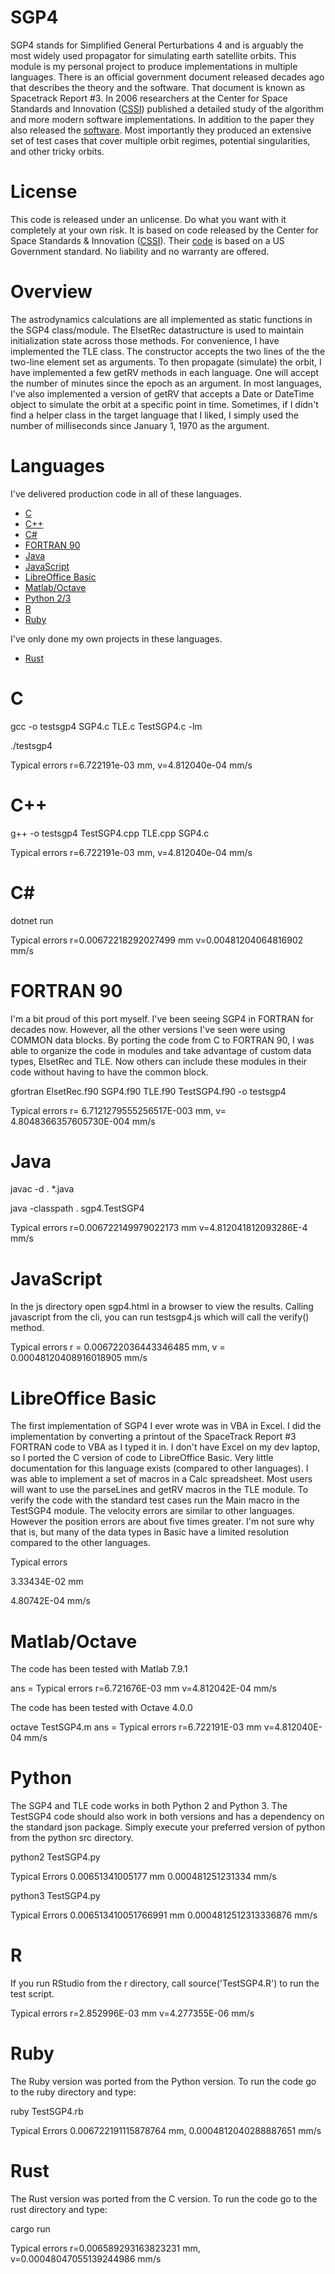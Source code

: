 # SGP4
SGP4 stands for Simplified General Perturbations 4 and is arguably the most widely used propagator for simulating earth satellite orbits.
This module is my personal project to produce implementations in multiple languages.  There is an official government document released decades
ago that describes the theory and the software.  That document is known as Spacetrack Report #3.  In 2006 researchers at the Center for Space
Standards and Innovation ([CSSI](http://www.centerforspace.com/)) published a detailed study of the algorithm and more modern software implementations.  In addition to the paper they also
released the [software](http://www.centerforspace.com/downloads/).  Most importantly they produced an extensive set of test cases that cover multiple orbit regimes, potential singularities, and other
tricky orbits.

# License
This code is released under an unlicense.  Do what you want with it completely at your own risk.  It is based on code released by the Center for Space Standards & Innovation ([CSSI](http://www.centerforspace.com/)).  Their [code](http://www.centerforspace.com/downloads/) is based on a US Government standard.  No liability and no warranty are offered.

# Overview
The astrodynamics calculations are all implemented as static functions in the SGP4 class/module.  The ElsetRec datastructure is used to maintain initialization state across those methods.  For convenience, I have implemented the TLE class.  The constructor accepts the two lines of the the two-line element set as arguments.  To then propagate (simulate) the orbit, I have implemented a few getRV methods in each language.  One will accept the number of minutes since the epoch as an argument.  In most languages, I've also implemented a version of getRV that accepts a Date or DateTime object to simulate the orbit at a specific point in time.  Sometimes, if I didn't find a helper class in the target language that I liked, I simply used the number of milliseconds since January 1, 1970 as the argument.

# Languages
I've delivered production code in all of these languages.
* [C](#c)
* [C++](#c-1)
* [C#](#c-2)
* [FORTRAN 90](#fortran-90)
* [Java](#java)
* [JavaScript](#javascript)
* [LibreOffice Basic](#libreoffice-basic)
* [Matlab/Octave](#matlaboctave)
* [Python 2/3](#python)
* [R](#r)
* [Ruby](#ruby)

I've only done my own projects in these languages.
* [Rust](#rust)


# C

gcc -o testsgp4 SGP4.c TLE.c TestSGP4.c -lm

./testsgp4

Typical errors r=6.722191e-03 mm, v=4.812040e-04 mm/s

# C++
g++ -o testsgp4 TestSGP4.cpp TLE.cpp SGP4.c

Typical errors r=6.722191e-03 mm, v=4.812040e-04 mm/s

# C#
dotnet run

Typical errors	r=0.00672218292027499 mm	v=0.00481204064816902 mm/s

# FORTRAN 90
I'm a bit proud of this port myself.  I've been seeing SGP4 in FORTRAN for decades now.  However, all the other versions I've seen were using COMMON data blocks.  By porting the code from C to FORTRAN 90, I was able to organize the code in modules and take advantage of custom data types, ElsetRec and TLE.  Now others can include these modules in their code without having to have the common block.

gfortran ElsetRec.f90 SGP4.f90 TLE.f90 TestSGP4.f90  -o testsgp4

Typical errors r=   6.7121279555256517E-003  mm, v=   4.8048366357605730E-004  mm/s

# Java

javac -d . *.java

java -classpath . sgp4.TestSGP4

Typical errors	r=0.006722149979022173 mm	v=4.812041812093286E-4 mm/s

# JavaScript
In the js directory open sgp4.html in a browser to view the results.  Calling javascript from the cli, you can run testsgp4.js which will call the verify() method.

Typical errors r = 0.006722036443346485 mm, v = 0.00048120408916018905 mm/s

# LibreOffice Basic
The first implementation of SGP4 I ever wrote was in VBA in Excel.  I did the implementation by converting a printout of the SpaceTrack Report #3 FORTRAN code to VBA as I typed it in.  I don't have Excel on my dev laptop, so I ported the C version of code to LibreOffice Basic. Very little documentation for this language exists (compared to other languages).  I was able to implement a set of macros in a Calc spreadsheet.  Most users will want to use the parseLines and getRV macros in the TLE module.  To verify the code with the standard test cases run the Main macro in the TestSGP4 module.  The velocity errors are similar to other languages.  However the position errors are about five times greater.  I'm not sure why that is, but many of the data types in Basic have a limited resolution compared to the other languages.

Typical errors	

3.33434E-02	mm

4.80742E-04	mm/s


# Matlab/Octave
The code has been tested with Matlab 7.9.1

ans =
Typical errors r=6.721676E-03 mm        v=4.812042E-04 mm/s

The code has been tested with Octave 4.0.0

octave TestSGP4.m
ans = Typical errors r=6.722191E-03 mm	v=4.812040E-04 mm/s

# Python
The SGP4 and TLE code works in both Python 2 and Python 3.  The TestSGP4 code should also work in both versions and has a dependency on the standard json package. Simply execute your preferred version of python from the python src directory.

python2 TestSGP4.py

Typical Errors
0.00651341005177
mm
0.000481251231334
mm/s

python3 TestSGP4.py

Typical Errors
0.006513410051766991
mm
0.0004812512313336876
mm/s


# R
If you run RStudio from the r directory, call source('TestSGP4.R') to run the test script.


Typical errors r=2.852996E-03 mm   v=4.277355E-06 mm/s


# Ruby
The Ruby version was ported from the Python version. To run the code go to the ruby directory and type:

ruby TestSGP4.rb

Typical Errors 0.006722191115878764 mm, 0.0004812040288887651 mm/s


# Rust
The Rust version was ported from the C version.  To run the code go to the rust directory and type:

cargo run

Typical errors r=0.006589293163823231 mm, v=0.00048047055139244986 mm/s


